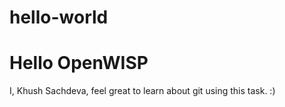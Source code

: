 # hello-world

# Hello OpenWISP

 I, Khush Sachdeva, feel great to learn about git using this task. :)